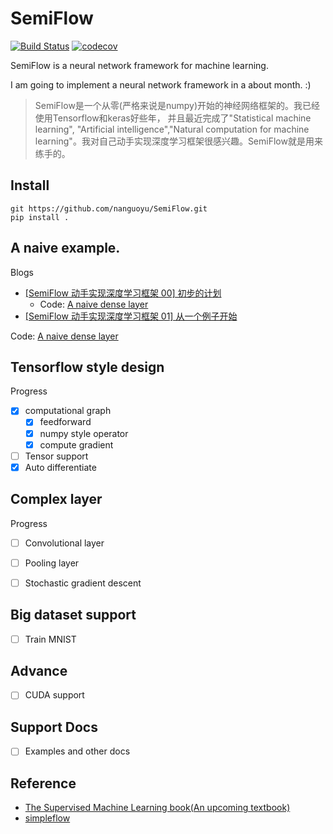 

# SemiFlow
[![Build Status](https://travis-ci.com/nanguoyu/SemiFlow.svg?branch=master)](https://travis-ci.com/nanguoyu/SemiFlow)
[![codecov](https://codecov.io/gh/nanguoyu/SemiFlow/branch/master/graph/badge.svg)](https://codecov.io/gh/nanguoyu/SemiFlow)


SemiFlow is a neural network framework for machine learning.

I am going to implement a neural network framework in a about month. :)

> SemiFlow是一个从零(严格来说是numpy)开始的神经网络框架的。我已经使用Tensorflow和keras好些年，
并且最近完成了"Statistical machine learning", "Artificial intelligence","Natural computation 
for machine learning"。我对自己动手实现深度学习框架很感兴趣。SemiFlow就是用来练手的。

## Install

``` 
git https://github.com/nanguoyu/SemiFlow.git
pip install .
```

## A naive example.
Blogs
 - [[SemiFlow 动手实现深度学习框架 00] 初步的计划](https://www.nanguoyu.com/semiflow-00)
    - Code: [A naive dense layer](./A%20naive%20example)
 - [[SemiFlow 动手实现深度学习框架 01] 从一个例子开始](https://www.nanguoyu.com/semiflow-01)

Code: [A naive dense layer](./A%20naive%20example)

## Tensorflow style design
Progress
- [x] computational graph
    - [x] feedforward
    - [x] numpy style operator
    - [x] compute gradient
- [ ] Tensor support
- [x] Auto differentiate

## Complex layer
Progress
- [ ] Convolutional layer
- [ ] Pooling layer
- [ ] Stochastic gradient descent


## Big dataset support
- [ ] Train MNIST

## Advance 
- [ ] CUDA support

## Support Docs
- [ ] Examples and other docs

## Reference
- [The Supervised Machine Learning book(An upcoming textbook)](http://smlbook.org/)
- [simpleflow](https://github.com/PytLab/simpleflow)
